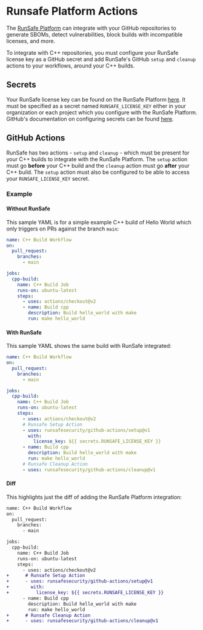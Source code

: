 # Runsafe Platform Actions

The [RunSafe Platform](https://app.runsafesecurity.com/) can integrate with your GitHub repositories to generate SBOMs, detect vulnerabilities, block builds with incompatible licenses, and more.

To integrate with C++ repositories, you must configure your RunSafe license key as a GitHub secret and add RunSafe's GitHub `setup` and `cleanup` actions to your workflows, around your C++ builds.

## Secrets

Your RunSafe license key can be found on the RunSafe Platform [here](https://app.runsafesecurity.com/account/license-key). It must be specified as a secret named `RUNSAFE_LICENSE_KEY` either in your organization or each project which you configure with the RunSafe Platform. GitHub's documentation on configuring secrets can be found [here](https://docs.github.com/en/actions/how-tos/write-workflows/choose-what-workflows-do/use-secrets).

## GitHub Actions

RunSafe has two actions - `setup` and `cleanup` - which must be present for your C++ builds to integrate with the RunSafe Platform. The `setup` action must go **before** your C++ build and the `cleanup` action must go **after** your C++ build. The `setup` action must also be configured to be able to access your `RUNSAFE_LICENSE_KEY` secret.

### Example

#### Without RunSafe

This sample YAML is for a simple example C++ build of Hello World which only triggers on PRs against the branch `main`:

```yaml
name: C++ Build Workflow
on:
  pull_request:
    branches:
      - main

jobs:
  cpp-build:
    name: C++ Build Job
    runs-on: ubuntu-latest
    steps:
      - uses: actions/checkout@v2
      - name: Build cpp
        description: Build hello_world with make
        run: make hello_world
```

#### With RunSafe

This sample YAML shows the same build with RunSafe integrated:

```yaml
name: C++ Build Workflow
on:
  pull_request:
    branches:
      - main

jobs:
  cpp-build:
    name: C++ Build Job
    runs-on: ubuntu-latest
    steps:
      - uses: actions/checkout@v2
      # Runsafe Setup Action
      - uses: runsafesecurity/github-actions/setup@v1
        with:
          license_key: ${{ secrets.RUNSAFE_LICENSE_KEY }}
      - name: Build cpp
        description: Build hello_world with make
        run: make hello_world
      # Runsafe Cleanup Action
      - uses: runsafesecurity/github-actions/cleanup@v1
```

#### Diff

This highlights just the diff of adding the RunSafe Platform integration:

```diff
name: C++ Build Workflow
on:
  pull_request:
    branches:
      - main

jobs:
  cpp-build:
    name: C++ Build Job
    runs-on: ubuntu-latest
    steps:
      - uses: actions/checkout@v2
+      # Runsafe Setup Action
+      - uses: runsafesecurity/github-actions/setup@v1
+        with:
+          license_key: ${{ secrets.RUNSAFE_LICENSE_KEY }}
      - name: Build cpp
        description: Build hello_world with make
        run: make hello_world
+      # Runsafe Cleanup Action
+      - uses: runsafesecurity/github-actions/cleanup@v1
```
